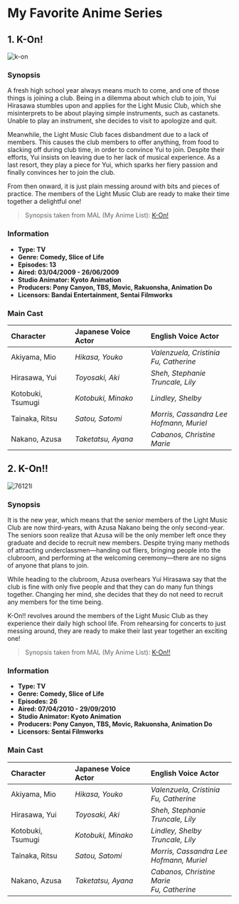 # My Favorite Anime Series
## 1. K-On!
![k-on](https://github.com/PanchoStudent/app-dev/assets/151997477/f2734afc-96e3-4a89-8cc7-8d32fe1c8983)  
### Synopsis
A fresh high school year always means much to come, and one of those things is joining a club. Being in a dilemma about which club to join, Yui Hirasawa stumbles upon and applies for the Light Music Club, which she misinterprets to be about playing simple instruments, such as castanets. Unable to play an instrument, she decides to visit to apologize and quit.

Meanwhile, the Light Music Club faces disbandment due to a lack of members. This causes the club members to offer anything, from food to slacking off during club time, in order to convince Yui to join. Despite their efforts, Yui insists on leaving due to her lack of musical experience. As a last resort, they play a piece for Yui, which sparks her fiery passion and finally convinces her to join the club.

From then onward, it is just plain messing around with bits and pieces of practice. The members of the Light Music Club are ready to make their time together a delightful one!

> Synopsis taken from MAL (My Anime List): [K-On!](https://myanimelist.net/anime/5680/K-On)
### Information
- **Type: TV**
- **Genre: Comedy, Slice of Life**
- **Episodes: 13**
- **Aired: 03/04/2009 - 26/06/2009**
- **Studio Animator: Kyoto Animation**
- **Producers: Pony Canyon, TBS, Movic, Rakuonsha, Animation Do**
- **Licensors: Bandai Entertainment, Sentai Filmworks**

### Main Cast
| Character | Japanese Voice Actor | English Voice Actor |
| :-- | :-- | :-- |
| Akiyama, Mio | *Hikasa, Youko* | *Valenzuela, Cristinia* <br /> *Fu, Catherine* |
| Hirasawa, Yui | *Toyosaki, Aki* | *Sheh, Stephanie* <br /> *Truncale, Lily* |
| Kotobuki, Tsumugi | *Kotobuki, Minako* | *Lindley, Shelby* |
| Tainaka, Ritsu | *Satou, Satomi* | *Morris, Cassandra Lee* <br /> *Hofmann, Muriel* |
| Nakano, Azusa | *Taketatsu, Ayana* | *Cabanos, Christine Marie* |

## 2. K-On!!
![76121l](https://github.com/PanchoStudent/app-dev/assets/151997477/f6b57e4f-a174-4dd2-890c-6cd93b14cd9a)
### Synopsis
It is the new year, which means that the senior members of the Light Music Club are now third-years, with Azusa Nakano being the only second-year. The seniors soon realize that Azusa will be the only member left once they graduate and decide to recruit new members. Despite trying many methods of attracting underclassmen—handing out fliers, bringing people into the clubroom, and performing at the welcoming ceremony—there are no signs of anyone that plans to join.

While heading to the clubroom, Azusa overhears Yui Hirasawa say that the club is fine with only five people and that they can do many fun things together. Changing her mind, she decides that they do not need to recruit any members for the time being.

K-On!! revolves around the members of the Light Music Club as they experience their daily high school life. From rehearsing for concerts to just messing around, they are ready to make their last year together an exciting one!

> Synopsis taken from MAL (My Anime List): [K-On!!](https://myanimelist.net/anime/7791/K-On)
### Information
- **Type: TV**
- **Genre: Comedy, Slice of Life**
- **Episodes: 26**
- **Aired: 07/04/2010 - 29/09/2010**
- **Studio Animator: Kyoto Animation**
- **Producers: Pony Canyon, TBS, Movic, Rakuonsha, Animation Do**
- **Licensors: Sentai Filmworks**

### Main Cast
| Character | Japanese Voice Actor | English Voice Actor |
| :-- | :-- | :-- |
| Akiyama, Mio | *Hikasa, Youko* | *Valenzuela, Cristinia* <br /> *Fu, Catherine* |
| Hirasawa, Yui | *Toyosaki, Aki* | *Sheh, Stephanie* <br /> *Truncale, Lily* |
| Kotobuki, Tsumugi | *Kotobuki, Minako* | *Lindley, Shelby* <br /> *Truncale, Lily*|
| Tainaka, Ritsu | *Satou, Satomi* | *Morris, Cassandra Lee* <br /> *Hofmann, Muriel* |
| Nakano, Azusa | *Taketatsu, Ayana* | *Cabanos, Christine Marie* <br /> *Fu, Catherine* |
